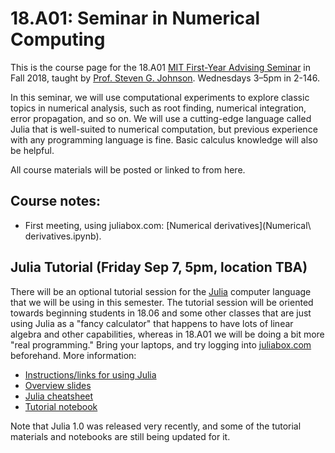 # 18.A01: Seminar in Numerical Computing

This is the course page for the 18.A01 [MIT First-Year Advising Seminar](http://catalog.mit.edu/mit/undergraduate-education/academic-research-options/freshman-advising-seminars/) in Fall 2018, taught by [Prof. Steven G. Johnson](http://math.mit.edu/~stevenj/).  Wednesdays 3–5pm in 2-146.

In this seminar, we will use computational experiments to explore classic topics in numerical analysis, such as root finding, numerical integration, error propagation, and so on. We will use a cutting-edge language called Julia that is well-suited to numerical computation, but previous experience with any programming language is fine. Basic calculus knowledge will also be helpful.

All course materials will be posted or linked to from here.

## Course notes:

* First meeting, using juliabox.com: [Numerical derivatives](Numerical\ derivatives.ipynb).

## Julia Tutorial (Friday Sep 7, 5pm, location TBA)

There will be an optional tutorial session for the [Julia](http://julialang.org/) computer language that we will be using in this
semester.  The tutorial session will be oriented towards beginning students in 18.06 and some other classes that are just using Julia as a "fancy calculator" that happens to have lots of linear algebra and other capabilities, whereas in 18.A01 we will be doing a bit more "real programming."  Bring your laptops, and try logging into [juliabox.com](https://juliabox.com) beforehand.  More information:

* [Instructions/links for using Julia](https://github.com/stevengj/julia-mit/)
* [Overview slides](https://github.com/stevengj/1806/blob/master/julia/Julia-intro.pdf)
* [Julia cheatsheet](https://github.com/stevengj/1806/blob/master/julia/Julia-cheatsheet.pdf)
* [Tutorial notebook](http://nbviewer.jupyter.org/github/stevengj/1806/blob/master/julia/tutorial.ipynb)

Note that Julia 1.0 was released very recently, and some of the tutorial materials and notebooks are still being updated for it.